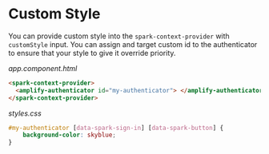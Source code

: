 # Custom Style

You can provide custom style into the `spark-context-provider` with `customStyle` input. You can assign and target custom id to the authenticator to ensure that your style to give it override priority.

_app.component.html_

```html
<spark-context-provider>
  <amplify-authenticator id="my-authenticator"> </amplify-authenticator>
</spark-context-provider>
```

_styles.css_

```css
#my-authenticator [data-spark-sign-in] [data-spark-button] {
    background-color: skyblue;
}
```

<br />
